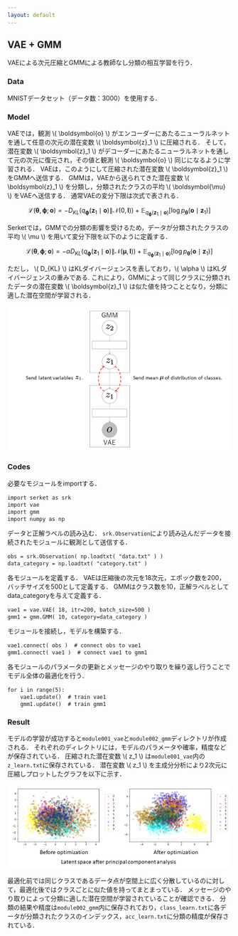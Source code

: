 ```yaml
---
layout: default
---
```

## VAE + GMM
VAEによる次元圧縮とGMMによる教師なし分類の相互学習を行う．

### Data
MNISTデータセット（データ数：3000）を使用する．

### Model
VAEでは，観測 \\( \boldsymbol{o} \\) がエンコーダーにあたるニューラルネットを通して任意の次元の潜在変数 \\( \boldsymbol{z}_1 \\) に圧縮される．
そして，潜在変数 \\( \boldsymbol{z}_1 \\) がデコーダーにあたるニューラルネットを通して元の次元に復元され，その値と観測 \\( \boldsymbol{o} \\) 同じになるように学習される．
VAEは，このようにして圧縮された潜在変数 \\( \boldsymbol{z}_1 \\) をGMMへ送信する．
GMMは，VAEから送られてきた潜在変数 \\( \boldsymbol{z}_1 \\) を分類し，分類されたクラスの平均 \\( \boldsymbol{\mu} \\) をVAEへ送信する．
通常VAEの変分下限は次式で表される．

$$
\mathcal{L}( \boldsymbol{\theta}, \boldsymbol{\phi}; \boldsymbol{o} ) = -D_{KL} ( q_{ \boldsymbol{\phi} }( \boldsymbol{z}_1 \mid \boldsymbol{o} ) \| \mathcal{N} ( 0, \boldsymbol{I} ) ) + \mathbb{E}_{ q_{ \boldsymbol{\phi} }( \boldsymbol{z}_1 \mid  \boldsymbol{o} ) } [ \log{ p_{ \boldsymbol{\theta} } ( \boldsymbol{o} \mid \boldsymbol{z}_1 ) } ]
$$

Serketでは，GMMでの分類の影響を受けるため，データが分類されたクラスの平均 \\( \mu \\) を用いて変分下限を以下のように定義する．

$$
\mathcal{L}( \boldsymbol{\theta}, \boldsymbol{\phi}; \boldsymbol{o} ) = - \alpha D_{KL} ( q_{ \boldsymbol{\phi} } ( \boldsymbol{z}_1 \mid \boldsymbol{o} ) \| \mathcal{N} ( \boldsymbol{\mu}, \boldsymbol{I} ) ) + \mathbb{E}_{ q_{ \boldsymbol{\phi} } ( \boldsymbol{z}_1 \mid \boldsymbol{o} ) } [ \log{ p_{ \boldsymbol{\theta} } ( \boldsymbol{o} \mid \boldsymbol{z}_1 ) } ]
$$

ただし， \\( D_{KL} \\) はKLダイバージェンスを表しており，\\( \alpha \\) はKLダイバージェンスの重みである.
これにより，GMMによって同じクラスに分類されたデータの潜在変数 \\( \boldsymbol{z}_1 \\) は似た値を持つこととなり，分類に適した潜在空間が学習される．

<div align="center">
<img src="img/vae-gmm/vae-gmm.png" width="580px">
</div>

### Codes
必要なモジュールをimportする．

```
import serket as srk
import vae
import gmm
import numpy as np
```

データと正解ラベルの読み込む．
`srk.Observation`により読み込んだデータを接続されたモジュールに観測として送信する．

```
obs = srk.Observation( np.loadtxt( "data.txt" ) )
data_category = np.loadtxt( "category.txt" )
```

各モジュールを定義する．
VAEは圧縮後の次元を18次元，エポック数を200，バッチサイズを500として定義する．
GMMはクラス数を10，正解ラベルとしてdata_categoryを与えて定義する．

```
vae1 = vae.VAE( 18, itr=200, batch_size=500 )
gmm1 = gmm.GMM( 10, category=data_category )
```

モジュールを接続し，モデルを構築する．

```
vae1.connect( obs )  # connect obs to vae1
gmm1.connect( vae1 )  # connect vae1 to gmm1
```

各モジュールのパラメータの更新とメッセージのやり取りを繰り返し行うことでモデル全体の最適化を行う．

```
for i in range(5):
    vae1.update()  # train vae1
    gmm1.update()  # train gmm1
```

### Result
モデルの学習が成功すると`module001_vae`と`module002_gmm`ディレクトリが作成される．
それぞれのディレクトリには，モデルのパラメータや確率，精度などが保存されている．
圧縮された潜在変数 \\( z_1 \\) は`module001_vae`内の`z_learn.txt`に保存されている．
潜在変数 \\( z_1 \\) を主成分分析により2次元に圧縮しプロットしたグラフを以下に示す．

<div align="center">
<img src="img/vae-gmm/pca.png" width="550px">
</div>

最適化前では同じクラスであるデータ点が空間上に広く分散しているのに対して，最適化後ではクラスごとに似た値を持ってまとまっている．
メッセージのやり取りによって分類に適した潜在空間が学習されていることが確認できる．
分類の結果や精度は`module002_gmm`内に保存されており，`class_learn.txt`に各データが分類されたクラスのインデックス，`acc_learn.txt`に分類の精度が保存されている．
